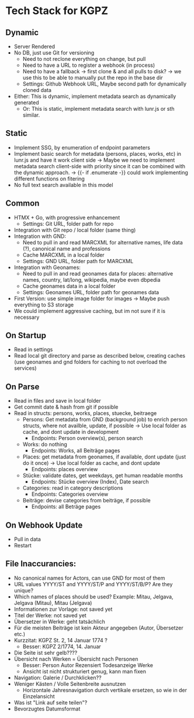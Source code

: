 # Tech Stack for KGPZ
## Dynamic
- Server Rendered
- No DB, just use Git for versioning
    - Need to not reclone everything on change, but pull
    - Need to have a URL to register a webhook (in process)
    - Need to have a fallback -> first clone & and all pulls to disk?
        -> we use this to be able to manually put the repo in the base dir
    - Settings: Github Webhook URL, Maybe second path for dynamically cloned data
- Either: This is dynamic, implement metadata search as dynamically generated
    - Or: This is static, implement metadata search with lunr.js or sth similar.

## Static
- Implement SSG, by enumeration of endpoint parameters
- Implement basic search for metadata (persons, places, works, etc) in lunr.js and have it work client side
    -> Maybe we need to implement metadata search client-side with priority since it can be combined with the dynamic approach.
    -> {{- if .enumerate -}} could work implementing different functions on fitering
- No full text search available in this model

## Common
- HTMX + Go, with progressive enhancement
    - Settings: Git URL, folder path for repo
- Integration with Git repo / local folder (same thing)
- Integration with GND:
    - Need to pull in and read MARCXML for alternative names, life data (?), canonical name and professions
    - Cache MARCXML in a local folder
    - Settings: GND URL, folder path for MARCXML
- Integration with Geonames:
    - Need to pull in and read geonames data for places: alternative names, country, lat/long, wikipedia, maybe even dbpedia
    - Cache geonames data in a local folder
    - Settings: Geonames URL, folder path for geonames data
- First Version: use simple image folder for images
    -> Maybe push everything to S3 storage
- We could implement aggressive caching, but im not sure if it is necessary 

## On Startup
- Read in settings
- Read local git directory and parse as described below, creating caches (use geonames and gnd folders for caching to not overload the services)

## On Parse
- Read in files and save in local folder
- Get commit date & hash from git if possible
- Read in structs: persons, works, places, stuecke, beitraege
    - Persons: Get metadata from GND (background job) to enrich person structs, where not availble, update, if possible
        -> Use local folder as cache, and dont update in development
        - Endpoints: Person overview(s), person search
    - Works: do nothing
        - Endpoints: Works, all Beiträge pages
    - Places: get metadata from geonames, if available, dont update (just do it once)
        -> Use local folder as cache, and dont update
        - Endpoints: places overview
    - Stücke: validate dates, get weekdays, get human readable months 
        - Endpoints: Stücke overview (Index), Date search
    - Categories: read in category descriptions
        - Endpoints: Categories overview
    - Beiträge: devise categories from beiträge, if possible
        - Endpoints: all Beträge pages

## On Webhook Update
- Pull in data
- Restart

## File Inaccurancies:
- No canonical names for Actors, can use GND for most of them
- URL values YYYY/ST and YYYY/ST/P and YYYY/ST/B/P? Are they unique?
- Which names of places should be used? Example: Mitau, Jelgava, Jelgava (Mitau), Mitau (Jelgava)
- Informationen zur Vorlage: not saved yet
- Titel der Werke: not saved yet
- Übersetzer in Werke: geht tatsächlich
- Für die meisten Beiträge ist kein Akteur angegeben (Autor, Übersetzer etc.)
- Kurzzitat: KGPZ St. 2, 14 Januar 1774 ? 
    - Besser: KGPZ 2/1774, 14. Januar
- Die Seite ist sehr gelb????
- Übersicht nach Werken = Übersicht nach Personen
    - Besser: Person 
              Autor
              Rezensiert
              Todesanzeige
              Werke
    - Ansicht ist nicht strukturiert genug, kann man fixen
- Navigation: Galerie / Durchklicken??
- Weniger Kästen / Volle Seitenbreite ausnutzen
    - Horizontale Jahresnavigation durch vertikale ersetzen, so wie in der Einzelansicht
- Was ist "Link auf seite teilen"?
- Bevorzugtes Datumsformat
